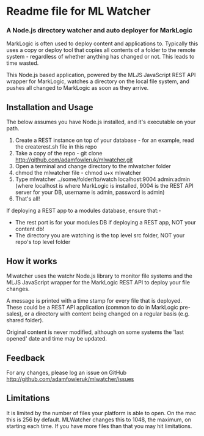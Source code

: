 # Readme file for ML Watcher

### A Node.js directory watcher and auto deployer for MarkLogic

MarkLogic is often used to deploy content and applications to. Typically this uses a copy or deploy tool that
copies all contents of a folder to the remote system - regardless of whether anything has changed or not. This leads
to time wasted.

This Node.js based application, powered by the MLJS JavaScript REST API wrapper for MarkLogic, watches a directory
on the local file system, and pushes all changed to MarkLogic as soon as they arrive.

## Installation and Usage

The below assumes you have Node.js installed, and it's executable on your path.

1. Create a REST instance on top of your database - for an example, read the createrest.sh file in this repo
2. Take a copy of the repo - git clone http://github.com/adamfowleruk/mlwatcher.git
3. Open a terminal and change directory to the mlwatcher folder
4. chmod the mlwatcher file - chmod u+x mlwatcher
5. Type mlwatcher ../some/folder/to/watch localhost:9004 admin:admin (where localhost is where MarkLogic is installed, 9004 is the REST API server for your DB, username is admin, password is admin)
6. That's all!

If deploying a REST app to a modules database, ensure that:-
- The rest port is for your modules DB if deploying a REST app, NOT your content db!
- The directory you are watching is the top level src folder, NOT your repo's top level folder

## How it works

Mlwatcher uses the watchr Node.js library to monitor file systems and the MLJS JavaScript wrapper for the MarkLogic
REST API to deploy your file changes.

A message is printed with a time stamp for every file that is deployed. These could be a REST API application (common
  to do in MarkLogic pre-sales), or a directory with content being changed on a regular basis (e.g. shared folder).

Original content is never modified, although on some systems the 'last opened' date and time may be updated.

## Feedback

For any changes, please log an issue on GitHub http://github.com/adamfowleruk/mlwatcher/issues

## Limitations

It is limited by the number of files your platform is able to open. On the mac this is 256 by default. MLWatcher changes
this to 1048, the maximum, on starting each time. If you have more files than that you may hit limitations.
